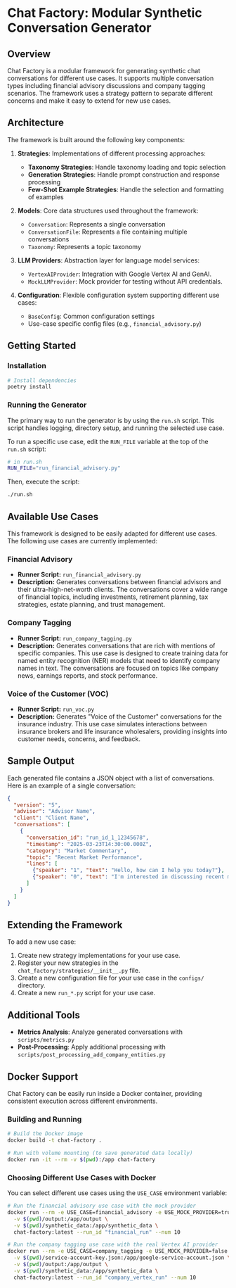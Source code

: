 # Chat Factory: Modular Synthetic Conversation Generator

## Overview

Chat Factory is a modular framework for generating synthetic chat conversations for different use cases. It supports multiple conversation types including financial advisory discussions and company tagging scenarios. The framework uses a strategy pattern to separate different concerns and make it easy to extend for new use cases.

## Architecture

The framework is built around the following key components:

1. **Strategies**: Implementations of different processing approaches:
   - **Taxonomy Strategies**: Handle taxonomy loading and topic selection
   - **Generation Strategies**: Handle prompt construction and response processing
   - **Few-Shot Example Strategies**: Handle the selection and formatting of examples

2. **Models**: Core data structures used throughout the framework:
   - `Conversation`: Represents a single conversation
   - `ConversationFile`: Represents a file containing multiple conversations
   - `Taxonomy`: Represents a topic taxonomy

3. **LLM Providers**: Abstraction layer for language model services:
   - `VertexAIProvider`: Integration with Google Vertex AI and GenAI.
   - `MockLLMProvider`: Mock provider for testing without API credentials.

4. **Configuration**: Flexible configuration system supporting different use cases:
   - `BaseConfig`: Common configuration settings
   - Use-case specific config files (e.g., `financial_advisory.py`)

## Getting Started

### Installation

```bash
# Install dependencies
poetry install
```

### Running the Generator

The primary way to run the generator is by using the `run.sh` script. This script handles logging, directory setup, and running the selected use case.

To run a specific use case, edit the `RUN_FILE` variable at the top of the `run.sh` script:

```bash
# in run.sh
RUN_FILE="run_financial_advisory.py"
```

Then, execute the script:

```bash
./run.sh
```

## Available Use Cases

This framework is designed to be easily adapted for different use cases. The following use cases are currently implemented:

### Financial Advisory

*   **Runner Script:** `run_financial_advisory.py`
*   **Description:** Generates conversations between financial advisors and their ultra-high-net-worth clients. The conversations cover a wide range of financial topics, including investments, retirement planning, tax strategies, estate planning, and trust management.

### Company Tagging

*   **Runner Script:** `run_company_tagging.py`
*   **Description:** Generates conversations that are rich with mentions of specific companies. This use case is designed to create training data for named entity recognition (NER) models that need to identify company names in text. The conversations are focused on topics like company news, earnings reports, and stock performance.

### Voice of the Customer (VOC)

*   **Runner Script:** `run_voc.py`
*   **Description:** Generates "Voice of the Customer" conversations for the insurance industry. This use case simulates interactions between insurance brokers and life insurance wholesalers, providing insights into customer needs, concerns, and feedback.

## Sample Output

Each generated file contains a JSON object with a list of conversations. Here is an example of a single conversation:

```json
{
  "version": "5",
  "advisor": "Advisor Name",
  "client": "Client Name", 
  "conversations": [
    {
      "conversation_id": "run_id_1_12345678",
      "timestamp": "2025-03-23T14:30:00.000Z",
      "category": "Market Commentary",
      "topic": "Recent Market Performance",
      "lines": [
        {"speaker": "1", "text": "Hello, how can I help you today?"},
        {"speaker": "0", "text": "I'm interested in discussing recent market trends."}
      ]
    }
  ]
}
```

## Extending the Framework

To add a new use case:

1. Create new strategy implementations for your use case.
2. Register your new strategies in the `chat_factory/strategies/__init__.py` file.
3. Create a new configuration file for your use case in the `configs/` directory.
4. Create a new `run_*.py` script for your use case.

## Additional Tools

- **Metrics Analysis**: Analyze generated conversations with `scripts/metrics.py`
- **Post-Processing**: Apply additional processing with `scripts/post_processing_add_company_entities.py`

## Docker Support

Chat Factory can be easily run inside a Docker container, providing consistent execution across different environments.

### Building and Running

```bash
# Build the Docker image
docker build -t chat-factory .

# Run with volume mounting (to save generated data locally)
docker run -it --rm -v $(pwd):/app chat-factory
```

### Choosing Different Use Cases with Docker

You can select different use cases using the `USE_CASE` environment variable:

```bash
# Run the financial advisory use case with the mock provider
docker run --rm -e USE_CASE=financial_advisory -e USE_MOCK_PROVIDER=true \
  -v $(pwd)/output:/app/output \
  -v $(pwd)/synthetic_data:/app/synthetic_data \
  chat-factory:latest --run_id "financial_run" --num 10

# Run the company tagging use case with the real Vertex AI provider
docker run --rm -e USE_CASE=company_tagging -e USE_MOCK_PROVIDER=false \
  -v $(pwd)/service-account-key.json:/app/google-service-account.json \
  -v $(pwd)/output:/app/output \
  -v $(pwd)/synthetic_data:/app/synthetic_data \
  chat-factory:latest --run_id "company_vertex_run" --num 10
```
